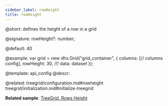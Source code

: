 ```yaml
---
sidebar_label: rowHeight
title: rowHeight
---          
```


@short: defines the height of a row in a grid

@signature: rowHeight?: number;

@default: 40

@example: 
var grid = new dhx.Grid("grid_container", {
	columns: [// columns config],
	rowHeight: 30, /*!*/
	data: dataset
});

@template:	api_config
@descr: 

@related: treegrid/configuration.md#rowheight
treegrid/initialization.md#initialize-treegrid

**Related sample**: [TreeGrid. Rows Height](https://snippet.dhtmlx.com/xl0i3yof)